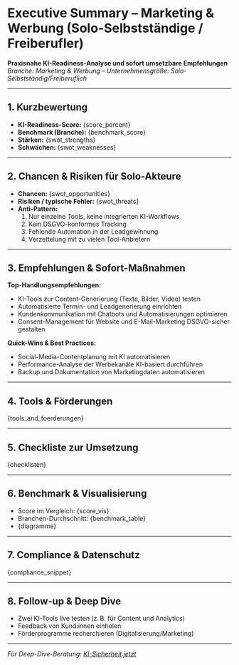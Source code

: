 # Executive Summary – Marketing & Werbung (Solo-Selbstständige / Freiberufler)

**Praxisnahe KI-Readiness-Analyse und sofort umsetzbare Empfehlungen**  
_Branche: Marketing & Werbung – Unternehmensgröße: Solo-Selbstständig/Freiberuflich_

---

## 1. Kurzbewertung

- **KI-Readiness-Score:** {score_percent}
- **Benchmark (Branche):** {benchmark_score}
- **Stärken:** {swot_strengths}
- **Schwächen:** {swot_weaknesses}

---

## 2. Chancen & Risiken für Solo-Akteure

- **Chancen:** {swot_opportunities}
- **Risiken / typische Fehler:** {swot_threats}
- **Anti-Pattern:**  
  1. Nur einzelne Tools, keine integrierten KI-Workflows  
  2. Kein DSGVO-konformes Tracking  
  3. Fehlende Automation in der Leadgewinnung  
  4. Verzettelung mit zu vielen Tool-Anbietern

---

## 3. Empfehlungen & Sofort-Maßnahmen

**Top-Handlungsempfehlungen:**  
- KI-Tools zur Content-Generierung (Texte, Bilder, Video) testen  
- Automatisierte Termin- und Leadgenerierung einrichten  
- Kundenkommunikation mit Chatbots und Automatisierungen optimieren  
- Consent-Management für Website und E-Mail-Marketing DSGVO-sicher gestalten

**Quick-Wins & Best Practices:**  
- Social-Media-Contentplanung mit KI automatisieren  
- Performance-Analyse der Werbekanäle KI-basiert durchführen  
- Backup und Dokumentation von Marketingdaten automatisieren

---

## 4. Tools & Förderungen

{tools_and_foerderungen}

---

## 5. Checkliste zur Umsetzung

{checklisten}

---

## 6. Benchmark & Visualisierung

- Score im Vergleich: {score_vis}
- Branchen-Durchschnitt: {benchmark_table}
- {diagramme}

---

## 7. Compliance & Datenschutz

{compliance_snippet}

---

## 8. Follow-up & Deep Dive

- Zwei KI-Tools live testen (z. B. für Content und Analytics)
- Feedback von Kund:innen einholen
- Förderprogramme recherchieren (Digitalisierung/Marketing)

---

_Für Deep-Dive-Beratung: [KI-Sicherheit.jetzt](https://ki-sicherheit.jetzt)_

